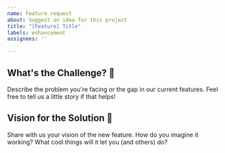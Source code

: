 ```yaml
---
name: Feature request
about: Suggest an idea for this project
title: "[Feature] Title"
labels: enhancement
assignees: ''

---
```


## What's the Challenge? 🌟
Describe the problem you're facing or the gap in our current features. Feel free to tell us a little story if that helps!

## Vision for the Solution 🚀
Share with us your vision of the new feature. How do you imagine it working? What cool things will it let you (and others) do?